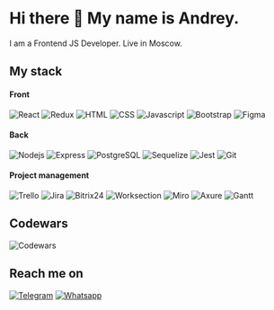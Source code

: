 # Hi there 👋 My name is Andrey.

I am a Frontend JS Developer. Live in Moscow.

## My stack

#### Front

![React](https://img.shields.io/badge/React-3F72AF??style=for-the-badge&logo=react)
![Redux](https://img.shields.io/badge/Redux-764abc??style=for-the-badge&logo=redux)
![HTML](https://img.shields.io/badge/HTML-2D4059??style=for-the-badge&logo=html5)
![CSS](https://img.shields.io/badge/CSS-A2D5F2??style=for-the-badge&logo=css3)
![Javascript](https://img.shields.io/badge/Javascript-fcdc00??style=for-the-badge&logo=javascript&logoColor=FFFFFF)
![Bootstrap](https://img.shields.io/badge/Bootstrap-7532f9??style=for-the-badge&logo=bootstrap&logoColor=FFFFFF)
![Figma](https://img.shields.io/badge/Figma-00204A??style=for-the-badge&logo=figma&logoColor=00BBF0)

#### Back

![Nodejs](https://img.shields.io/badge/Nodejs-333333??style=for-the-badge&logo=node.js)
![Express](https://img.shields.io/badge/Express-283149??style=for-the-badge&logo=express)
![PostgreSQL](https://img.shields.io/badge/PostgreSQL-E8F1F5??style=for-the-badge&logo=postgresql)
![Sequelize](https://img.shields.io/badge/Sequelize-333333??style=for-the-badge&logo=sequelize)
![Jest](https://img.shields.io/badge/Jest-FEFFE4??style=for-the-badge&logo=jest&logoColor=15c213)
![Git](https://img.shields.io/badge/Git-FFFFFF??style=for-the-badge&logo=git)

#### Project management

![Trello](https://img.shields.io/badge/Trello-026aa7??style=for-the-badge&logo=Trello&logoColor=D6E4F0)
![Jira](https://img.shields.io/badge/Jira-D9FAFF??style=for-the-badge&logo=Jirasoftware&logoColor=2684ff)
![Bitrix24](https://img.shields.io/badge/Bitrix24-0bbbef??style=for-the-badge&logo=b24&logoColor=005893)
![Worksection](https://img.shields.io/badge/Worksection-77bb00??style=for-the-badge&logo=worksection&logoColor=005893)
![Miro](https://img.shields.io/badge/Miro-fec600??style=for-the-badge&logo=Miro&logoColor=050038)
![Axure](https://img.shields.io/badge/Axure-2a6ff6??style=for-the-badge&logo=Axure&logoColor=050038)
![Gantt](https://img.shields.io/badge/Gantt-008a7a??style=for-the-badge&logo=Gantt&logoColor=050038)

## Codewars

![Codewars](https://www.codewars.com/users/andreyrunov/badges/large)


## Reach me on

[![Telegram](https://img.shields.io/badge/Telegram-AEDEFC??style=for-the-badge&logo=telegram)](https://t.me/andrey_runov)
[![Whatsapp](https://img.shields.io/badge/Whatsapp-086972??style=for-the-badge&logo=whatsapp)](https://wa.me/79099154415)
